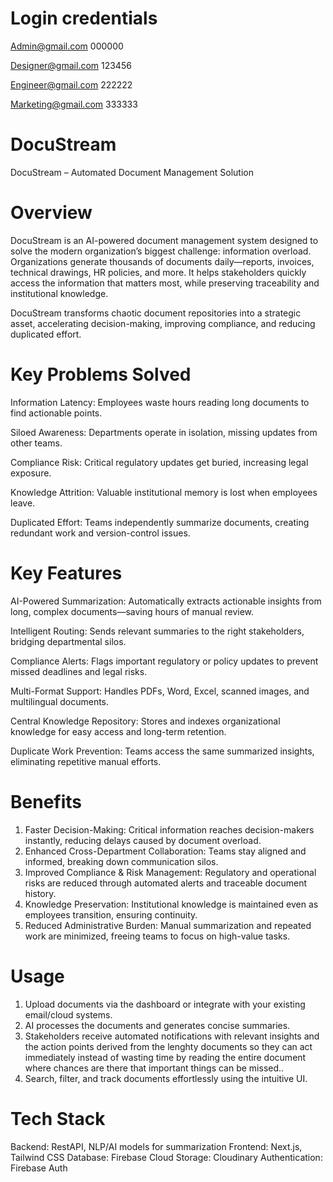 # Login credentials

Admin@gmail.com 000000

Designer@gmail.com 123456

Engineer@gmail.com 222222

Marketing@gmail.com 333333


# DocuStream
DocuStream – Automated Document Management Solution

# Overview
DocuStream is an AI-powered document management system designed to solve the modern organization’s biggest challenge: information overload. Organizations generate thousands of documents daily—reports, invoices, technical drawings, HR policies, and more. It helps stakeholders quickly access the information that matters most, while preserving traceability and institutional knowledge.

DocuStream transforms chaotic document repositories into a strategic asset, accelerating decision-making, improving compliance, and reducing duplicated effort.


# Key Problems Solved

Information Latency: Employees waste hours reading long documents to find actionable points.

Siloed Awareness: Departments operate in isolation, missing updates from other teams.

Compliance Risk: Critical regulatory updates get buried, increasing legal exposure.

Knowledge Attrition: Valuable institutional memory is lost when employees leave.

Duplicated Effort: Teams independently summarize documents, creating redundant work and version-control issues.

# Key Features

AI-Powered Summarization: Automatically extracts actionable insights from long, complex documents—saving hours of manual review.

Intelligent Routing: Sends relevant summaries to the right stakeholders, bridging departmental silos.

Compliance Alerts: Flags important regulatory or policy updates to prevent missed deadlines and legal risks.

Multi-Format Support: Handles PDFs, Word, Excel, scanned images, and multilingual documents.

Central Knowledge Repository: Stores and indexes organizational knowledge for easy access and long-term retention.

Duplicate Work Prevention: Teams access the same summarized insights, eliminating repetitive manual efforts.


# Benefits

1. Faster Decision-Making: Critical information reaches decision-makers instantly, reducing delays caused by document overload.
2. Enhanced Cross-Department Collaboration: Teams stay aligned and informed, breaking down communication silos.
3. Improved Compliance & Risk Management: Regulatory and operational risks are reduced through automated alerts and traceable document history.
4. Knowledge Preservation: Institutional knowledge is maintained even as employees transition, ensuring continuity.
5. Reduced Administrative Burden: Manual summarization and repeated work are minimized, freeing teams to focus on high-value tasks.

# Usage

1. Upload documents via the dashboard or integrate with your existing email/cloud systems.
2. AI processes the documents and generates concise summaries.
3. Stakeholders receive automated notifications with relevant insights and the action points derived from the lenghty documents so they can act immediately instead of wasting time by reading the entire document where chances are there that important things can be missed..
4. Search, filter, and track documents effortlessly using the intuitive UI.

# Tech Stack

Backend: RestAPI, NLP/AI models for summarization
Frontend: Next.js, Tailwind CSS
Database: Firebase
Cloud Storage: Cloudinary
Authentication: Firebase Auth







